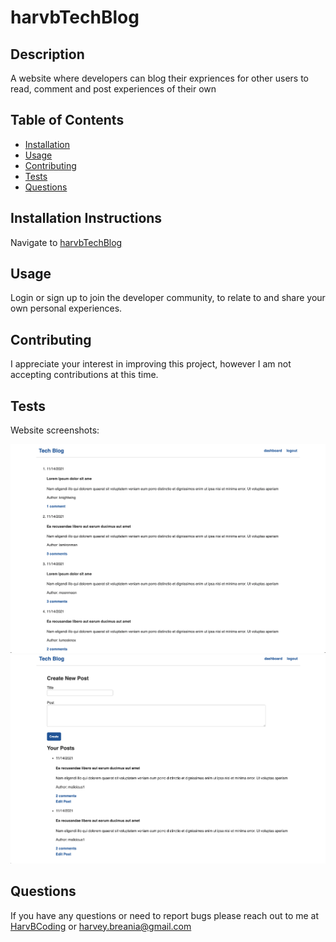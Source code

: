 
  # harvbTechBlog
  

  ## Description
  A website where developers can blog their expriences for other users to read, comment and post experiences of their own

  ## Table of Contents
  * [Installation](#installation-instructions)
  * [Usage](#usage)
  * [Contributing](#contributing)
  * [Tests](#tests)
  * [Questions](#questions)
  
  
  

  ## Installation Instructions
  Navigate to [harvbTechBlog](https://harvbtechblog.herokuapp.com/)

  ## Usage
  Login or sign up to join the developer community, to relate to and share your own personal experiences.

  
  ## Contributing
  I appreciate your interest in improving this project, however I am not accepting contributions at this time.
  

  
  ## Tests
  Website screenshots:

  ![blog-screenshot](techblog-screenshot.png)
  ![blog-screenshot2](techblog-screenshot2.png)

  ## Questions
  If you have any questions or need to report bugs please reach out to me at [HarvBCoding](https://www.github.com/HarvBCoding) or harvey.breania@gmail.com
  
  

